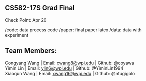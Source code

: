 CS582-17S Grad Final
---
Check Point: Apr 20

/code: data process code
/paper: final paper latex
/data: data with experiment


## Team Members:
Congyang Wang | Email: cwang8@wpi.edu   | Github: @coyawa  
Yimin Lin             | Email: ylin6@wpi.edu        | Github: @YiminLin1994  
Xiaoqun Wang    | Email: xwang16@wpi.edu  | Github: @ntugigolo 


